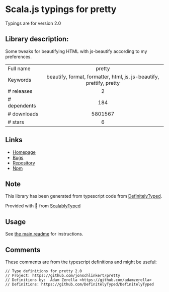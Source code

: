 
# Scala.js typings for pretty

Typings are for version 2.0

## Library description:
Some tweaks for beautifying HTML with js-beautify according to my preferences.

|                    |                 |
| ------------------ | :-------------: |
| Full name          | pretty |
| Keywords           | beautify, format, formatter, html, js, js-beautify, prettify, pretty |
| # releases         | 2 |
| # dependents       | 184 |
| # downloads        | 5801567 |
| # stars            | 6 |

## Links
- [Homepage](https://github.com/jonschlinkert/pretty)
- [Bugs](https://github.com/jonschlinkert/pretty/issues)
- [Repository](https://github.com/jonschlinkert/pretty)
- [Npm](https://www.npmjs.com/package/pretty)
    


## Note
This library has been generated from typescript code from [DefinitelyTyped](https://definitelytyped.org).

Provided with :purple_heart: from [ScalablyTyped](https://github.com/oyvindberg/ScalablyTyped)

## Usage
See [the main readme](../../readme.md) for instructions.

## Comments

These comments are from the typescript definitions and might be useful:
```
// Type definitions for pretty 2.0
// Project: https://github.com/jonschlinkert/pretty
// Definitions by:  Adam Zerella <https://github.com/adamzerella>
// Definitions: https://github.com/DefinitelyTyped/DefinitelyTyped

```

